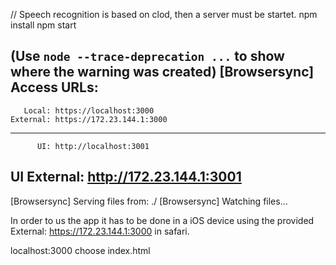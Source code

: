// Speech recognition is based on clod, then a server must be startet.
npm install
npm start

(Use `node --trace-deprecation ...` to show where the warning was created)
[Browsersync] Access URLs:
 --------------------------------------
       Local: https://localhost:3000
    External: https://172.23.144.1:3000
 --------------------------------------
          UI: http://localhost:3001
 UI External: http://172.23.144.1:3001
 --------------------------------------
[Browsersync] Serving files from: ./
[Browsersync] Watching files...

In order to us the app it has to be done in a iOS device using the provided 
 External: https://172.23.144.1:3000 in safari.

localhost:3000
choose index.html